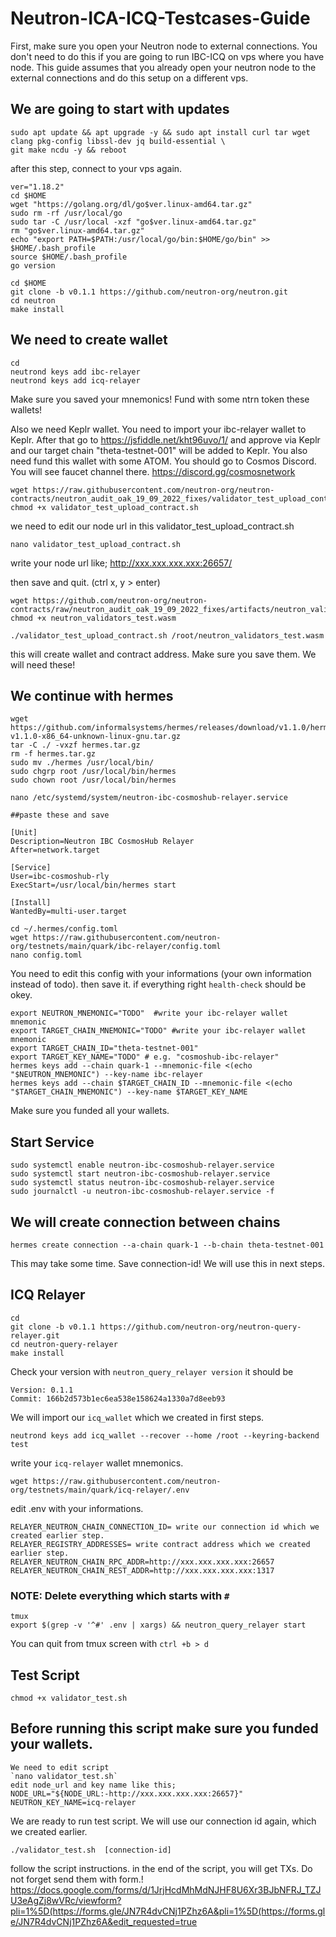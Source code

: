 # Neutron-ICA-ICQ-Testcases-Guide


First, make sure you open your Neutron node to external connections. You don't need to do this if you are going to run IBC-ICQ on vps where you have node. This guide assumes that you already open your neutron node to the external connections and do this setup on a different vps.

## We are going to start with updates
```
sudo apt update && apt upgrade -y && sudo apt install curl tar wget clang pkg-config libssl-dev jq build-essential \
git make ncdu -y && reboot
```
after this step, connect to your vps again.

```
ver="1.18.2"
cd $HOME
wget "https://golang.org/dl/go$ver.linux-amd64.tar.gz"
sudo rm -rf /usr/local/go
sudo tar -C /usr/local -xzf "go$ver.linux-amd64.tar.gz"
rm "go$ver.linux-amd64.tar.gz"
echo "export PATH=$PATH:/usr/local/go/bin:$HOME/go/bin" >> $HOME/.bash_profile
source $HOME/.bash_profile
go version
```
```
cd $HOME
git clone -b v0.1.1 https://github.com/neutron-org/neutron.git
cd neutron
make install
```

## We need to create wallet
```
cd
neutrond keys add ibc-relayer
neutrond keys add icq-relayer
```
Make sure you saved your mnemonics!
Fund with some ntrn token these wallets!

Also we need Keplr wallet. You need to import your ibc-relayer wallet to Keplr. After that go to https://jsfiddle.net/kht96uvo/1/ and approve via Keplr and our target chain "theta-testnet-001" will be added to Keplr. You also need fund this wallet with some ATOM. You should go to Cosmos Discord. You will see faucet channel there. https://discord.gg/cosmosnetwork

```
wget https://raw.githubusercontent.com/neutron-org/neutron-contracts/neutron_audit_oak_19_09_2022_fixes/validator_test_upload_contract.sh
chmod +x validator_test_upload_contract.sh
```
we need to edit our node url in this validator_test_upload_contract.sh

```
nano validator_test_upload_contract.sh
```
write your node url like;
http://xxx.xxx.xxx.xxx:26657/

then save and quit. (ctrl x, y > enter)

```
wget https://github.com/neutron-org/neutron-contracts/raw/neutron_audit_oak_19_09_2022_fixes/artifacts/neutron_validators_test.wasm
chmod +x neutron_validators_test.wasm
```

```
./validator_test_upload_contract.sh /root/neutron_validators_test.wasm
```
this will create wallet and contract address. Make sure you save them. We will need these!

## We continue with hermes
```
wget https://github.com/informalsystems/hermes/releases/download/v1.1.0/hermes-v1.1.0-x86_64-unknown-linux-gnu.tar.gz
tar -C ./ -vxzf hermes.tar.gz
rm -f hermes.tar.gz
sudo mv ./hermes /usr/local/bin/
sudo chgrp root /usr/local/bin/hermes
sudo chown root /usr/local/bin/hermes 
```
```
nano /etc/systemd/system/neutron-ibc-cosmoshub-relayer.service

##paste these and save

[Unit]
Description=Neutron IBC CosmosHub Relayer
After=network.target

[Service]
User=ibc-cosmoshub-rly
ExecStart=/usr/local/bin/hermes start

[Install]
WantedBy=multi-user.target
```

```
cd ~/.hermes/config.toml
wget https://raw.githubusercontent.com/neutron-org/testnets/main/quark/ibc-relayer/config.toml
nano config.toml
```
You need to edit this config with your informations (your own information instead of todo). then save it.
if everything right `health-check` should be okey.

```
export NEUTRON_MNEMONIC="TODO"  #write your ibc-relayer wallet mnemonic
export TARGET_CHAIN_MNEMONIC="TODO" #write your ibc-relayer wallet mnemonic
export TARGET_CHAIN_ID="theta-testnet-001"
export TARGET_KEY_NAME="TODO" # e.g. "cosmoshub-ibc-relayer"
hermes keys add --chain quark-1 --mnemonic-file <(echo "$NEUTRON_MNEMONIC") --key-name ibc-relayer
hermes keys add --chain $TARGET_CHAIN_ID --mnemonic-file <(echo "$TARGET_CHAIN_MNEMONIC") --key-name $TARGET_KEY_NAME
```
Make sure you funded all your wallets.

## Start Service
```
sudo systemctl enable neutron-ibc-cosmoshub-relayer.service
sudo systemctl start neutron-ibc-cosmoshub-relayer.service
sudo systemctl status neutron-ibc-cosmoshub-relayer.service
sudo journalctl -u neutron-ibc-cosmoshub-relayer.service -f
```

## We will create connection between chains
```
hermes create connection --a-chain quark-1 --b-chain theta-testnet-001
```
This may take some time. Save connection-id! We will use this in next steps.

## ICQ Relayer

```
cd
git clone -b v0.1.1 https://github.com/neutron-org/neutron-query-relayer.git
cd neutron-query-relayer
make install
```
Check your version with `neutron_query_relayer version`
it should be 
```
Version: 0.1.1
Commit: 166b2d573b1ec6ea538e158624a1330a7d8eeb93
```

We will import our `icq_wallet` which we created in first steps.
```
neutrond keys add icq_wallet --recover --home /root --keyring-backend test
```
write your `icq-relayer` wallet mnemonics.

```
wget https://raw.githubusercontent.com/neutron-org/testnets/main/quark/icq-relayer/.env
```
edit .env with your informations.
```
RELAYER_NEUTRON_CHAIN_CONNECTION_ID= write our connection id which we created earlier step.
RELAYER_REGISTRY_ADDRESSES= write contract address which we created earlier step.
RELAYER_NEUTRON_CHAIN_RPC_ADDR=http://xxx.xxx.xxx.xxx:26657
RELAYER_NEUTRON_CHAIN_REST_ADDR=http://xxx.xxx.xxx.xxx:1317
```
### NOTE: Delete everything which starts with `#`

```
tmux
export $(grep -v '^#' .env | xargs) && neutron_query_relayer start
```
You can quit from tmux screen with `ctrl +b > d`

## Test Script

``` wget https://raw.githubusercontent.com/neutron-org/neutron-contracts/neutron_audit_oak_19_09_2022_fixes/validator_test.sh
chmod +x validator_test.sh
```

## Before running this script make sure you funded your wallets.
```
We need to edit script
`nano validator_test.sh`
edit node_url and key name like this;
NODE_URL="${NODE_URL:-http://xxx.xxx.xxx.xxx:26657}" 
NEUTRON_KEY_NAME=icq-relayer
```

We are ready to run test script. We will use our connection id again, which we created earlier.

```
./validator_test.sh  [connection-id]
```

follow the script instructions. in the end of the script, you will get TXs. Do not forget send them with form.!
https://docs.google.com/forms/d/1JrjHcdMhMdNJHF8U6Xr3BJbNFRJ_TZJU3eAgZj8wVRc/viewform?pli=1%5D(https://forms.gle/JN7R4dvCNj1PZhz6A&pli=1%5D(https://forms.gle/JN7R4dvCNj1PZhz6A&edit_requested=true
